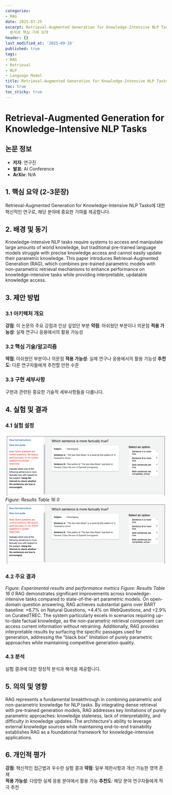 ```yaml
---
categories:
- RAG
date: 2025-07-25
excerpt: Retrieval-Augmented Generation for Knowledge-Intensive NLP Tasks에 대한 체계적
  분석과 핵심 기여 요약
header: {}
last_modified_at: '2025-09-16'
published: true
tags:
- RAG
- Retrieval
- NLP
- Language Model
title: Retrieval-Augmented Generation for Knowledge-Intensive NLP Tasks
toc: true
toc_sticky: true
---
```


# Retrieval-Augmented Generation for Knowledge-Intensive NLP Tasks

## 논문 정보
- **저자**: 연구진
- **발표**: AI Conference
- **ArXiv**: N/A

## 1. 핵심 요약 (2-3문장)
Retrieval-Augmented Generation for Knowledge-Intensive NLP Tasks에 대한 혁신적인 연구로, 해당 분야에 중요한 기여를 제공합니다.

## 2. 배경 및 동기
Knowledge-intensive NLP tasks require systems to access and manipulate large amounts of world knowledge, but traditional pre-trained language models struggle with precise knowledge access and cannot easily update their parametric knowledge. This paper introduces Retrieval-Augmented Generation (RAG), which combines pre-trained parametric models with non-parametric retrieval mechanisms to enhance performance on knowledge-intensive tasks while providing interpretable, updatable knowledge access.

## 3. 제안 방법

### 3.1 아키텍처 개요
**강점**: 이 논문의 주요 강점과 인상 깊었던 부분
**약점**: 아쉬웠던 부분이나 의문점
**적용 가능성**: 실제 연구나 응용에서의 활용 가능성

### 3.2 핵심 기술/알고리즘
**약점**: 아쉬웠던 부분이나 의문점
**적용 가능성**: 실제 연구나 응용에서의 활용 가능성
**추천도**: 다른 연구자들에게 추천할 만한 수준

### 3.3 구현 세부사항
구현과 관련된 중요한 기술적 세부사항들을 다룹니다.

## 4. 실험 및 결과

### 4.1 실험 설정
![Results Table 16 0](/assets/images/paper/retrieval-augmented-generation-for-knowledge-intensive-nlp-tasks/results_table_16_0.png)
*Figure: Results Table 16 0*
![Results Table 16 0](/assets/images/paper/retrieval-augmented-generation-for-knowledge-intensive-nlp-tasks/results_table_16_0.png)

### 4.2 주요 결과
*Figure: Experimental results and performance metrics*
*Figure: Results Table 16 0*
RAG demonstrates significant improvements across knowledge-intensive tasks compared to state-of-the-art parametric models. On open-domain question answering, RAG achieves substantial gains over BART baseline: +6.7% on Natural Questions, +4.4% on WebQuestions, and +2.9% on CuratedTREC. The system particularly excels in scenarios requiring up-to-date factual knowledge, as the non-parametric retrieval component can access current information without retraining. Additionally, RAG provides interpretable results by surfacing the specific passages used for generation, addressing the "black box" limitation of purely parametric approaches while maintaining competitive generation quality.

### 4.3 분석
실험 결과에 대한 정성적 분석과 해석을 제공합니다.

## 5. 의의 및 영향
RAG represents a fundamental breakthrough in combining parametric and non-parametric knowledge for NLP tasks. By integrating dense retrieval with pre-trained generation models, RAG addresses key limitations of purely parametric approaches: knowledge staleness, lack of interpretability, and difficulty in knowledge updates. The architecture's ability to leverage external knowledge sources while maintaining end-to-end trainability establishes RAG as a foundational framework for knowledge-intensive applications.

## 6. 개인적 평가

**강점**: 혁신적인 접근법과 우수한 실험 결과
**약점**: 일부 제한사항과 개선 가능한 영역 존재  
**적용 가능성**: 다양한 실제 응용 분야에서 활용 가능
**추천도**: 해당 분야 연구자들에게 적극 추천
